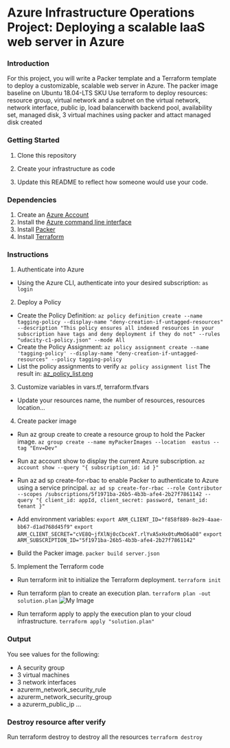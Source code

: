 # Azure Infrastructure Operations Project: Deploying a scalable IaaS web server in Azure

### Introduction
For this project, you will write a Packer template and a Terraform template to deploy a customizable, scalable web server in Azure.
The packer image baseline on Ubuntu 18.04-LTS SKU
Use terraform to deploy resources: resource group, virtual network and a subnet on  the virtual network, network interface, public ip, load balancerwith backend pool, availability set, managed disk,  3 virtual machines using packer and attact managed disk created

### Getting Started
1. Clone this repository

2. Create your infrastructure as code

3. Update this README to reflect how someone would use your code.

### Dependencies
1. Create an [Azure Account](https://portal.azure.com) 
2. Install the [Azure command line interface](https://docs.microsoft.com/en-us/cli/azure/install-azure-cli?view=azure-cli-latest)
3. Install [Packer](https://www.packer.io/downloads)
4. Install [Terraform](https://www.terraform.io/downloads.html)

### Instructions
1. Authenticate into Azure 
- Using the Azure CLI, authenticate into your desired subscription: 
`as login`

2. Deploy a Policy
- Create the Policy Definition:
`az policy definition create --name tagging-policy --display-name "deny-creation-if-untagged-resources" --description "This policy ensures all indexed resources in your subscription have tags and deny deployment if they do not" --rules "udacity-c1-policy.json" --mode All`
- Create the Policy Assignment:
`az policy assignment create --name 'tagging-policy' --display-name "deny-creation-if-untagged-resources" --policy tagging-policy`
- List the policy assignments to verify
`az policy assignment list`
The result in: [az_policy_list.png](https://github.com/StevenDK2405/Azure-Cloud-DevOps-Starter-Code/blob/master/C1%20-%20Azure%20Infrastructure%20Operations/project/starter_files/az-policy-list.png)

3. Customize variables in vars.tf, terraform.tfvars
- Update your resources name, the number of resources, resources location...

4. Create packer image
- Run az group create to create a resource group to hold the Packer image.
`az group create --name myPackerImages --location  eastus --tag "Env=Dev"`
- Run az account show to display the current Azure subscription.
`az account show --query "{ subscription_id: id }"`
- Run az ad sp create-for-rbac to enable Packer to authenticate to Azure using a service principal.
`az ad sp create-for-rbac --role Contributor --scopes /subscriptions/5f1971ba-26b5-4b3b-afe4-2b27f7861142 --query "{ client_id: appId, client_secret: password, tenant_id: tenant }"`
- Add environment variables: 
`export ARM_CLIENT_ID="f858f889-8e29-4aae-bb67-d1ad768d45f9"`
`export ARM_CLIENT_SECRET="cVE8Q~jfXlNj0cCbcekT.rlYvA5xHx0tuMmO6aO8"`
`export ARM_SUBSCRIPTION_ID="5f1971ba-26b5-4b3b-afe4-2b27f7861142"`

- Build the Packer image.
`packer build server.json`

5. Implement the Terraform code
- Run terraform init to initialize the Terraform deployment.
`terraform init`
- Run terraform plan to create an execution plan.
`terraform plan -out solution.plan`
![My Image](terraform_solution_1)

- Run terraform apply to apply the execution plan to your cloud infrastructure.
`terraform apply "solution.plan"`

### Output
You see values for the following:
- A security group 
- 3 virtual machines
- 3 network interfaces
- azurerm_network_security_rule 
- azurerm_network_security_group 
- a azurerm_public_ip 
...
### Destroy resource after verify
Run terraform destroy to destroy all the resources 
`terraform destroy`